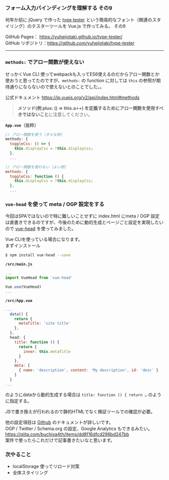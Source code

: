 ### フォーム入力バインディングを理解する その9

何年か前に jQuery で作った [type tester](https://yuheijotaki.com/demo/type_tester/1.1/) という簡易的なフォント（関連のスタイリング）のテスターツールを Vue.js で作ってみる。 その9

GitHub Pages： https://yuheijotaki.github.io/type-tester/  
GitHub リポジトリ：https://github.com/yuheijotaki/type-tester

---



### `methods:` でアロー関数が使えない

せっかくVue CLI 使ってwebpackも入ってES6使えるのだからアロー関数とか使おうと思ってたのですが、`methods:` の function に対しては `this` の参照が期待通りにならないので使えないとのことでした。。

公式ドキュメント https://jp.vuejs.org/v2/api/index.html#methods

> **メソッド(例 plus: () => this.a++) を定義するためにアロー関数を使用すべきではないこと**に注意してください。

__`App.vue`__（抜粋）

```javascript
// アロー関数を使う（ダメな例）
methods: {
  toggleCss: () => {
    this.displayCss = !this.displayCss;
  },
  ...

// アロー関数を使わない（よい例）
methods: {
  toggleCss: function () {
    this.displayCss = !this.displayCss;
  },
  ...
```



### `vue-head` を使って meta / OGP 設定をする

今回はSPAではないので特に難しいことせずに index.html にmeta / OGP 設定は直書きできるのですが、今後のために動的生成とページごと設定を実現したいので [vue-head](https://www.npmjs.com/package/vue-head) を使ってみました。

Vue CLIを使っている場合になります。   
まずインストール

```bash
$ npm install vue-head --save
```

__`/src/main.js`__

```javascript
...
import VueHead from 'vue-head'

Vue.use(VueHead)
...
```

__`/src/App.vue`__

```javascript
...
  data() {
    return {
      metaTitle: 'site title'
    },
  },
  head: {
    title: function () {
      return {
        inner: this.metaTitle
      }
    },
    meta: [
      { name: 'description', content: 'My description', id: 'desc' }
    ]
  }
...
```

のようにdataから動的生成する場合は `title: function () { return …` のように指定する。

JSで書き換えが行われるので静的HTMLでなく検証ツールでの確認が必要。

他の設定項目は [Github](https://github.com/ktquez/vue-head) のドキュメントが詳しいです。  
OGP / Twitter / Schema.org の設定、Google Analytics もできるみたい。 https://qiita.com/buchiya4th/items/dd8f16dfcd296bd247bb  
案件で使ったらこれだけで記事書きたいなと思います。



### 次やること

- localStorage 使ってリロード対策
- 全体スタイリング